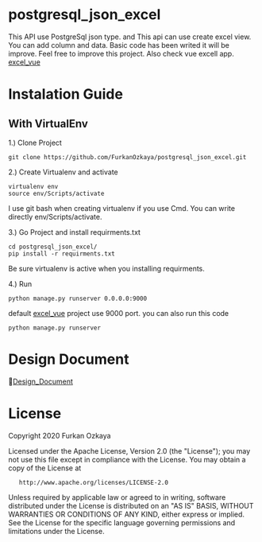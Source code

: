 # postgresql_json_excel

This API use PostgreSql json type. and This api can use create excel view. You can add column and data. Basic code has been writed it will be improve. Feel free to improve this project. Also check vue excell app. [excel_vue](https://github.com/FurkanOzkaya/excel_vue)

# Instalation Guide

## With VirtualEnv

1.) Clone Project
```
git clone https://github.com/FurkanOzkaya/postgresql_json_excel.git
```
2.) Create Virtualenv and activate
```
virtualenv env
source env/Scripts/activate
```
I use git bash when creating virtualenv if you use Cmd. You can write directly env/Scripts/activate.

3.) Go Project and install requirments.txt
```
cd postgresql_json_excel/
pip install -r requirments.txt
```
Be sure virtualenv is active when you installing requirments.

4.) Run
```
python manage.py runserver 0.0.0.0:9000
```
default [excel_vue](https://github.com/FurkanOzkaya/excel_vue) project use 9000 port.
you can also run this code
```
python manage.py runserver
```


# Design Document

:open_book:[Design_Document](design.md)


# License
   
   Copyright 2020 Furkan Ozkaya

   Licensed under the Apache License, Version 2.0 (the "License");
   you may not use this file except in compliance with the License.
   You may obtain a copy of the License at

       http://www.apache.org/licenses/LICENSE-2.0

   Unless required by applicable law or agreed to in writing, software
   distributed under the License is distributed on an "AS IS" BASIS,
   WITHOUT WARRANTIES OR CONDITIONS OF ANY KIND, either express or implied.
   See the License for the specific language governing permissions and
   limitations under the License.
